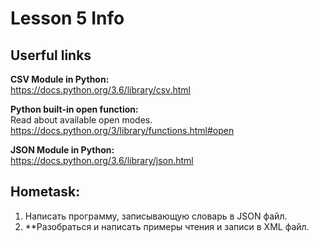 # Lesson 5 Info

## Userful links

**CSV Module in Python:**  
https://docs.python.org/3.6/library/csv.html

**Python built-in open function:**  
Read about available open modes.
https://docs.python.org/3/library/functions.html#open

**JSON Module in Python:**  
https://docs.python.org/3.6/library/json.html


## Hometask:
1. Написать программу, записывающую словарь в JSON файл.  
2. **Разобраться и написать примеры чтения и записи в XML файл.